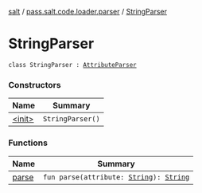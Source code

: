 [salt](../../index.md) / [pass.salt.code.loader.parser](../index.md) / [StringParser](./index.md)

# StringParser

`class StringParser : `[`AttributeParser`](../-attribute-parser/index.md)

### Constructors

| Name | Summary |
|---|---|
| [&lt;init&gt;](-init-.md) | `StringParser()` |

### Functions

| Name | Summary |
|---|---|
| [parse](parse.md) | `fun parse(attribute: `[`String`](https://kotlinlang.org/api/latest/jvm/stdlib/kotlin/-string/index.html)`): `[`String`](https://kotlinlang.org/api/latest/jvm/stdlib/kotlin/-string/index.html) |
